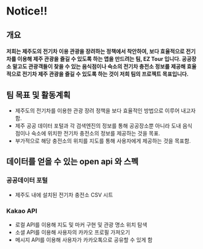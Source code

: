 # Notice!!

## 개요
#### 저희는 제주도의 전기차 이용 관광을 장려하는 정책에서 착안하여, 보다 효율적으로 전기차를 이용해 제주 관광을 즐길 수 있도록 하는 앱을 만드려는 팀, EZ Tour 입니다. 공공장소 말고도 관광객들이 찾을 수 있는 음식점이나 숙소의 전기차 충전소 정보를 제공해 효율적으로 전기차 제주 관광을 즐길 수 있도록 하는 것이 저희 팀의 프로젝트 목표입니다.

## 팀 목표 및 활동계획
- 제주도의 전기차를 이용한 관광 장려 정책을 보다 효율적인 방법으로 이루어 내고자 함. 
- 제주 공공 데이터 포털과 각 검색엔진의 정보를 통해 공공장소뿐 아니라 도내 음식점이나 숙소에 위치한 전기차 충전소의 정보를 제공하는 것을 목표.
- 부가적으로 해당 충전소의 위치를 지도를 통해 사용자에게 제공하는 것을 목표함.

## 데이터를 얻을 수 있는 open api 와 스펙
### 공공데이터 포털
- 제주도 내에 설치된 전기차 충전소 CSV 시트
### Kakao API
- 로컬 API를 이용해 지도 및 마커 구현 및 관광 명소 위치 탐색
- 소셜 API를 이용해 사용자의 카카오 프로필 가져오기
- 메시지 API를 이용해 사용자가 카카오톡으로 공유할 수 있게 함
